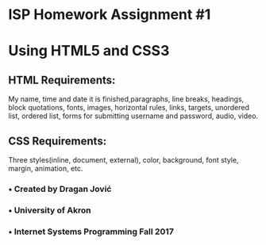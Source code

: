 # ISP Homework Assignment #1
# Using HTML5 and CSS3

## HTML Requirements: 
My name, time and date it is finished,paragraphs, line breaks, headings, block quotations, fonts, images,
horizontal rules, links, targets, unordered list, ordered list,
forms for submitting username and password, audio, video.

## CSS Requirements: 
Three styles(inline, document, external), color, background, font style, margin, animation, etc.

### • Created by Dragan Jović
### • University of Akron
### • Internet Systems Programming Fall 2017
